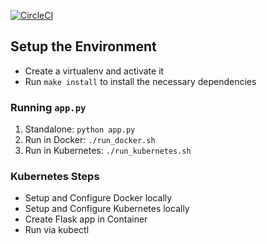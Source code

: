 [![CircleCI](https://circleci.com/gh/khoatran408/ML-microservice.svg?style=shield)](https://circleci.com/gh/khoatran408/ML-microservice)

## Setup the Environment

* Create a virtualenv and activate it
* Run `make install` to install the necessary dependencies

### Running `app.py`

1. Standalone:  `python app.py`
2. Run in Docker:  `./run_docker.sh`
3. Run in Kubernetes:  `./run_kubernetes.sh`

### Kubernetes Steps

* Setup and Configure Docker locally
* Setup and Configure Kubernetes locally
* Create Flask app in Container
* Run via kubectl
